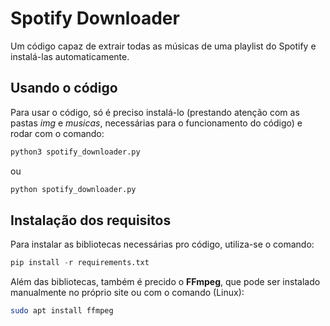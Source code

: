# Spotify Downloader

Um código capaz de extrair todas as músicas de uma playlist do Spotify e instalá-las automaticamente.

## Usando o código

Para usar o código, só é preciso instalá-lo (prestando atenção com as pastas *img* e *musicas*, necessárias para o funcionamento do código) e rodar com o comando:

```bash
python3 spotify_downloader.py
```

ou

```bash
python spotify_downloader.py
```

## Instalação dos requisitos

Para instalar as bibliotecas necessárias pro código, utiliza-se o comando:

```python
pip install -r requirements.txt
```

Além das bibliotecas, também é precido o **FFmpeg**, que pode ser instalado manualmente no próprio site ou com o comando (Linux):

```bash
sudo apt install ffmpeg
```
